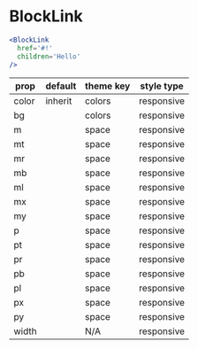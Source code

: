 # BlockLink

```.jsx
<BlockLink
  href='#!'
  children='Hello'
/>
```

prop | default | theme key | style type
---|---|---|---
color | inherit | colors | responsive
bg |  | colors | responsive
m |  | space | responsive
mt |  | space | responsive
mr |  | space | responsive
mb |  | space | responsive
ml |  | space | responsive
mx |  | space | responsive
my |  | space | responsive
p |  | space | responsive
pt |  | space | responsive
pr |  | space | responsive
pb |  | space | responsive
pl |  | space | responsive
px |  | space | responsive
py |  | space | responsive
width |  | N/A | responsive